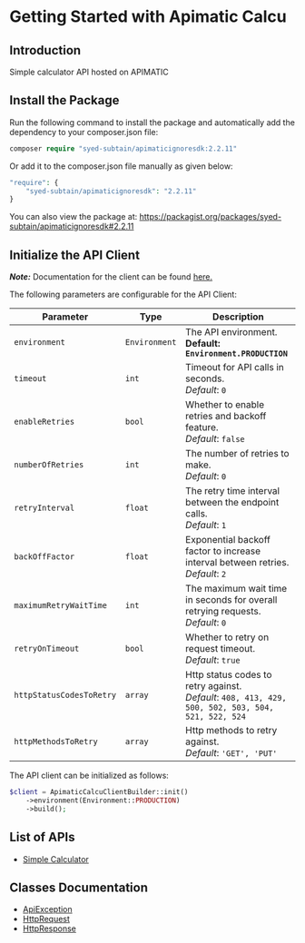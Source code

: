 
# Getting Started with Apimatic Calcu

## Introduction

Simple calculator API hosted on APIMATIC

## Install the Package

Run the following command to install the package and automatically add the dependency to your composer.json file:

```php
composer require "syed-subtain/apimaticignoresdk:2.2.11"
```

Or add it to the composer.json file manually as given below:

```php
"require": {
    "syed-subtain/apimaticignoresdk": "2.2.11"
}
```

You can also view the package at:
https://packagist.org/packages/syed-subtain/apimaticignoresdk#2.2.11

## Initialize the API Client

**_Note:_** Documentation for the client can be found [here.](https://www.github.com/Syed-Subtain/php-new-repos/tree/2.2.11/doc/client.md)

The following parameters are configurable for the API Client:

| Parameter | Type | Description |
|  --- | --- | --- |
| `environment` | `Environment` | The API environment. <br> **Default: `Environment.PRODUCTION`** |
| `timeout` | `int` | Timeout for API calls in seconds.<br>*Default*: `0` |
| `enableRetries` | `bool` | Whether to enable retries and backoff feature.<br>*Default*: `false` |
| `numberOfRetries` | `int` | The number of retries to make.<br>*Default*: `0` |
| `retryInterval` | `float` | The retry time interval between the endpoint calls.<br>*Default*: `1` |
| `backOffFactor` | `float` | Exponential backoff factor to increase interval between retries.<br>*Default*: `2` |
| `maximumRetryWaitTime` | `int` | The maximum wait time in seconds for overall retrying requests.<br>*Default*: `0` |
| `retryOnTimeout` | `bool` | Whether to retry on request timeout.<br>*Default*: `true` |
| `httpStatusCodesToRetry` | `array` | Http status codes to retry against.<br>*Default*: `408, 413, 429, 500, 502, 503, 504, 521, 522, 524` |
| `httpMethodsToRetry` | `array` | Http methods to retry against.<br>*Default*: `'GET', 'PUT'` |

The API client can be initialized as follows:

```php
$client = ApimaticCalcuClientBuilder::init()
    ->environment(Environment::PRODUCTION)
    ->build();
```

## List of APIs

* [Simple Calculator](https://www.github.com/Syed-Subtain/php-new-repos/tree/2.2.11/doc/controllers/simple-calculator.md)

## Classes Documentation

* [ApiException](https://www.github.com/Syed-Subtain/php-new-repos/tree/2.2.11/doc/api-exception.md)
* [HttpRequest](https://www.github.com/Syed-Subtain/php-new-repos/tree/2.2.11/doc/http-request.md)
* [HttpResponse](https://www.github.com/Syed-Subtain/php-new-repos/tree/2.2.11/doc/http-response.md)

